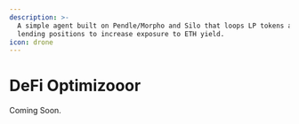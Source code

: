 ```yaml
---
description: >-
  A simple agent built on Pendle/Morpho and Silo that loops LP tokens and
  lending positions to increase exposure to ETH yield.
icon: drone
---
```


# DeFi Optimizooor

Coming Soon.
